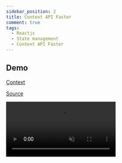 ```yaml
---
sidebar_position: 2
title: Context API Faster
comment: true
tags:
  - Reactjs
  - State management
  - Context API Faster
---
```


## Demo

[Context](https://react.dev/reference/react/useContext)

[Source](https://github.com/hunghg255/reactjs-state-management/tree/master/fast-context-generic)

<video
  src='https://res.cloudinary.com/hunghg255/video/upload/v1679509670/blog/context-fast_hcft0z.mov'
  loop
  muted
  controls
  autoplay
/>
